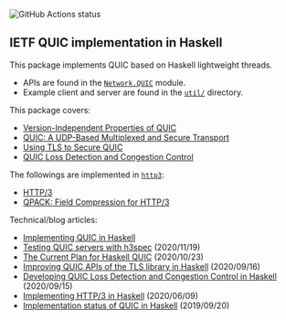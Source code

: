 ![GitHub Actions status](https://github.com/kazu-yamamoto/quic/workflows/Haskell%20CI/badge.svg)

## IETF QUIC implementation in Haskell

This package implements QUIC based on Haskell lightweight threads.

- APIs are found in the [`Network.QUIC`](https://github.com/kazu-yamamoto/quic/blob/master/Network/QUIC.hs) module.
- Example client and server are found in the [`util/`](https://github.com/kazu-yamamoto/quic/tree/master/util) directory.

This package covers:

- [Version-Independent Properties of QUIC](https://tools.ietf.org/html/rfc8999)
- [QUIC: A UDP-Based Multiplexed and Secure Transport](https://tools.ietf.org/html/rfc9000)
- [Using TLS to Secure QUIC](https://tools.ietf.org/html/rfc9001)
- [QUIC Loss Detection and Congestion Control](https://tools.ietf.org/html/rfc9002)

The followings are implemented in [`http3`](https://github.com/kazu-yamamoto/http3):

- [HTTP/3](https://tools.ietf.org/html/rfc9114)
- [QPACK: Field Compression for HTTP/3](https://tools.ietf.org/html/rfc9204)

Technical/blog articles:

- [Implementing QUIC in Haskell](https://www.iij.ad.jp/en/dev/iir/pdf/iir_vol52_focus2_EN.pdf)
- [Testing QUIC servers with h3spec](https://kazu-yamamoto.hatenablog.jp/entry/2020/11/19/160606) (2020/11/19)
- [The Current Plan for Haskell QUIC](https://kazu-yamamoto.hatenablog.jp/entry/2020/10/23/141648) (2020/10/23)
- [Improving QUIC APIs of the TLS library in Haskell](https://kazu-yamamoto.hatenablog.jp/entry/2020/09/16/150801) (2020/09/16)
- [Developing QUIC Loss Detection and Congestion Control in Haskell](https://kazu-yamamoto.hatenablog.jp/entry/2020/09/15/121613) (2020/09/15)
- [Implementing HTTP/3 in Haskell](https://kazu-yamamoto.hatenablog.jp/entry/2020/06/09/155236) (2020/06/09)
- [Implementation status of QUIC in Haskell](https://kazu-yamamoto.hatenablog.jp/entry/2020/02/18/145038) (2019/09/20)
